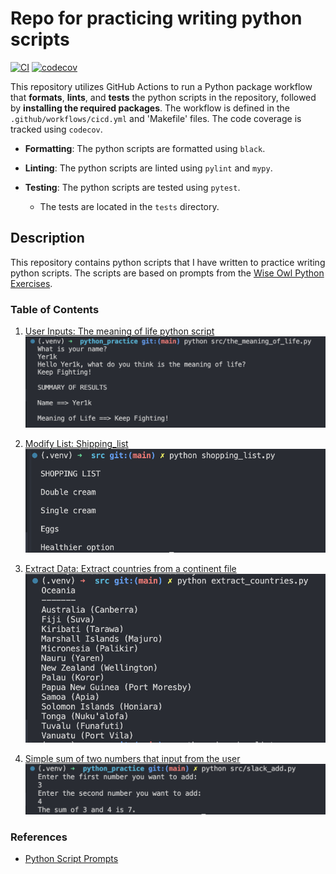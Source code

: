 # Repo for practicing writing python scripts
[![CI](https://github.com/Yer1k/python_practice/actions/workflows/cicd.yml/badge.svg?branch=main)](https://github.com/Yer1k/python_practice/actions/workflows/cicd.yml)
[![codecov](https://codecov.io/github/Yer1k/python_practice/branch/main/graph/badge.svg?token=Q7RU0K2TQS)](https://codecov.io/github/Yer1k/python_practice)

This repository utilizes GitHub Actions to run a Python package workflow that **formats**, **lints**, and **tests** the python scripts in the repository, followed by **installing the required packages**. The workflow is defined in the `.github/workflows/cicd.yml` and 'Makefile' files. The code coverage is tracked using `codecov`.

- **Formatting**: The python scripts are formatted using `black`.

- **Linting**: The python scripts are linted using `pylint` and `mypy`.

- **Testing**: The python scripts are tested using `pytest`.
    - The tests are located in the `tests` directory.


## Description
This repository contains python scripts that I have written to practice writing python scripts. The scripts are based on prompts from the [Wise Owl Python Exercises](https://www.wiseowl.co.uk/python/exercises/python/).

### Table of Contents
1. [User Inputs: The meaning of life python script](./src/theMeaningofLife.py)
    ![The meaning of life python output](./screenshots/the_meaning_of_life_output.png)

1. [Modify List: Shipping_list](./src/shopping_list.py)
    ![Shopping list output](./screenshots/shopping_list_output.png)

1. [Extract Data: Extract countries from a continent file](./src/extract_countries.py)
    ![Extract countries output](./screenshots/extract_countries_output.png)

1. [Simple sum of two numbers that input from the user](./src/slack_add.py)
    ![Simple sum output](./screenshots/slack_add_output.png)
    
### References
- [Python Script Prompts](https://www.wiseowl.co.uk/python/exercises/python/)